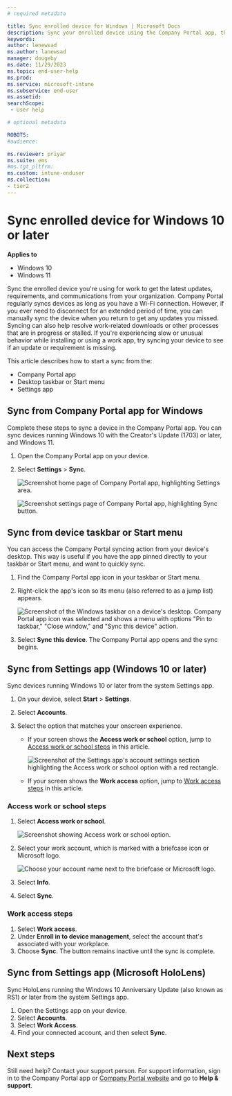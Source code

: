 ```yaml
---
# required metadata

title: Sync enrolled device for Windows | Microsoft Docs
description: Sync your enrolled device using the Company Portal app, the Start menu, the task bar, or the Settings app.
keywords:
author: lenewsad
ms.author: lanewsad
manager: dougeby
ms.date: 11/29/2023
ms.topic: end-user-help
ms.prod:
ms.service: microsoft-intune
ms.subservice: end-user
ms.assetid: 
searchScope:
 - User help

# optional metadata

ROBOTS:  
#audience:

ms.reviewer: priyar
ms.suite: ems
#ms.tgt_pltfrm:
ms.custom: intune-enduser
ms.collection:
- tier2
---
```


# Sync enrolled device for Windows 10 or later    

**Applies to**  
- Windows 10  
- Windows 11  

Sync the enrolled device you're using for work to get the latest updates, requirements, and communications from your organization. Company Portal regularly syncs devices as long as you have a Wi-Fi connection. However, if you ever need to disconnect for an extended period of time, you can manually sync the device when you return to get any updates you missed. Syncing can also help resolve work-related downloads or other processes that are in progress or stalled. If you're experiencing slow or unusual behavior while installing or using a work app, try syncing your device to see if an update or requirement is missing.  

This article describes how to start a sync from the:

* Company Portal app
* Desktop taskbar or Start menu
* Settings app  

## Sync from Company Portal app for Windows  
Complete these steps to sync a device in the Company Portal app. You can sync devices running Windows 10 with the Creator's Update (1703) or later, and Windows 11.  

1. Open the Company Portal app on your device.

2. Select **Settings** > **Sync**.

    ![Screenshot home page of Company Portal app, highlighting Settings area.](./media/RS1_homePage_settings_04.png)  
    
    ![Screenshot settings page of Company Portal app, highlighting Sync button.](./media/RS1_settingspage_sync05.png)  

## Sync from device taskbar or Start menu   

You can access the Company Portal syncing action from your device's desktop. This way is useful if you have the app pinned directly to your taskbar or Start menu, and want to quickly sync.  

1. Find the Company Portal app icon in your taskbar or Start menu.  
2. Right-click the app's icon so its menu (also referred to as a jump list) appears.  

    ![Screenshot of the Windows taskbar on a device's desktop. Company Portal app icon was selected and shows a menu with options "Pin to taskbar," "Close window," and "Sync this device" action.](./media/sync-device-from-start-menu-1807.png)  

3. Select **Sync this device**. The Company Portal app opens and the sync begins.  

## Sync from Settings app (Windows 10 or later)   
Sync devices running Windows 10 or later from the system Settings app.  
 
1. On your device, select **Start** > **Settings**.

2. Select **Accounts**.  

3. Select the option that matches your onscreen experience.  

    * If your screen shows the **Access work or school** option, jump to [Access work or school steps](#access-work-or-school-steps) in this article.  

      ![Screenshot of the Settings app's account settings section highlighting the Access work or school option with a red rectangle.](./media/w10-enroll-rs1-connect-to-work-or-school.png)  

    * If your screen shows the **Work access** option, jump to [Work access steps](#work-access-steps) in this article.  

### Access work or school steps  

1. Select **Access work or school**.

    ![Screenshot showing Access work or school option.](./media/w10-enroll-rs1-connect-to-work-or-school.png)  

2. Select your work account, which is marked with a briefcase icon or Microsoft logo. 

     ![Choose your account name next to the briefcase or Microsoft logo.](./media/win10pc-rs1-sync-info-button.png)

3. Select **Info**. 

4. Select **Sync**. 

### Work access steps

1. Select **Work access**.  
2. Under **Enroll in to device management**, select the account that's associated with your workplace.  
3. Choose **Sync**. The button remains inactive until the sync is complete.  

## Sync from Settings app (Microsoft HoloLens)    
Sync HoloLens running the Windows 10 Anniversary Update (also known as RS1) or later from the system Settings app.  

1. Open the Settings app on your device.  
2. Select **Accounts**.  
3. Select **Work Access**.  
4. Find your connected account, and then select **Sync**.  

## Next steps  

Still need help? Contact your support person. For support information, sign in to the Company Portal app or [Company Portal website](https://go.microsoft.com/fwlink/?linkid=2010980) and go to **Help & support**.  
